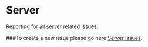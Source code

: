 # Server
Reporting for all server related issues. 

###To create a new issue please go here [Server Issues](https://github.com/GorilloCraft/Server/issues).
